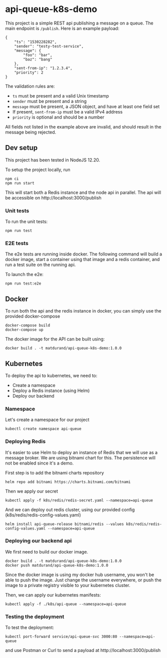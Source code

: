 #  api-queue-k8s-demo

This project is a simple REST api publishing a message on a queue. The main endpoint is `/publish`. Here is an example payload:

```
{
	"ts": "1530228282",
	"sender": "testy-test-service",
	"message": {
		"foo": "bar",
		"baz": "bang"
	},
	"sent-from-ip": "1.2.3.4",
	"priority": 2
}

```

The validation rules are:
* `ts` must be present and a valid Unix timestamp
* `sender` must be present and a string
* `message` must be present, a JSON object, and have at least one field set
* If present, `sent-from-ip` must be a valid IPv4 address
* `priority` is optional and should be a number

All fields not listed in the example above are invalid, and should result in the message being rejected.


## Dev setup

This project has been tested in NodeJS 12.20.

To setup the project locally, run
```
npm ci
npm run start
```
This will start both a Redis instance and the node api in parallel.
The api will be accessible on http://localhost:3000/publish


### Unit tests
To run the unit tests:
```
npm run test
```

### E2E tests

The e2e tests are running inside docker. The following command will build a docker image, start a container using that
image and a redis container, and run a test suite on the running api.

To launch the e2e:
```
npm run test:e2e
```

## Docker
To run both the api and the redis instance in docker, you can simply use the provided docker-compose
```
docker-compose build
docker-compose up
```

The docker image for the API can be built using:
```
docker build . -t matdurand/api-queue-k8s-demo:1.0.0
```


## Kubernetes

To deploy the api to kubernetes, we need to:

* Create a namespace
* Deploy a Redis instance (using Helm)
* Deploy our backend

### Namespace

Let's create a namespace  for our project
```
kubectl create namespace api-queue
```

### Deploying Redis

It's easier to use Helm to deploy an instance of Redis that we will use as a message broker. We are using bitnami chart for this.
The persistence will not be enabled since it's a demo.

First step is to add the bitnami charts repository
```
helm repo add bitnami https://charts.bitnami.com/bitnami
```

Then we apply our secret
```
kubectl apply -f k8s/redis/redis-secret.yaml --namespace=api-queue
```

And we can deploy out redis cluster, using our provided config (k8s/redis/redis-config-values.yaml)
```
helm install api-queue-release bitnami/redis --values k8s/redis/redis-config-values.yaml --namespace=api-queue
```

### Deploying our backend api

We first need to build our docker image.
```
docker build . -t matdurand/api-queue-k8s-demo:1.0.0
docker push matdurand/api-queue-k8s-demo:1.0.0
```

Since the docker image is using my docker hub username, you won't be able to push the image. Just change the username everywhere, or push the image to a private registry visible to your kubernetes cluster.

Then, we can apply our kubernetes manifests:
```
kubectl apply -f ./k8s/api-queue --namespace=api-queue
```

### Testing the deployment
To test the deployment:
```
kubectl port-forward service/api-queue-svc 3000:80 --namespace=api-queue
```
and use Postman or Curl to send a payload at http://localhost:3000/publish



